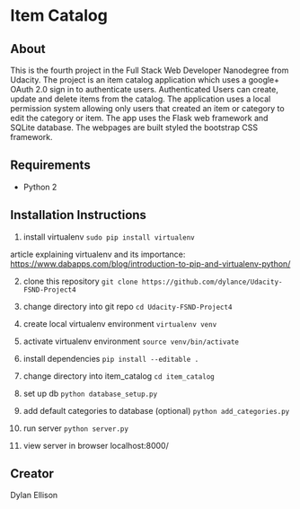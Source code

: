 # Item Catalog

## About

This is the fourth project in the Full Stack Web Developer Nanodegree from Udacity. The project is an item catalog application which uses a google+ OAuth 2.0 sign in to authenticate users. Authenticated Users can create, update and delete items from the catalog. The application uses a local permission system allowing only users that created an item or category to edit the category or item. The app uses the Flask web framework and SQLite database. The webpages are built styled the bootstrap CSS framework.

## Requirements

* Python 2


## Installation Instructions

1. install virtualenv
`sudo pip install virtualenv`

article explaining virtualenv and its importance: https://www.dabapps.com/blog/introduction-to-pip-and-virtualenv-python/


2. clone this repository
`git clone https://github.com/dylance/Udacity-FSND-Project4`

3. change directory into git repo
`cd Udacity-FSND-Project4`

4. create local virtualenv environment
`virtualenv venv`

5. activate virtualenv environment
`source venv/bin/activate`

6. install dependencies
`pip install --editable .`

7. change directory into item_catalog
`cd item_catalog`

8. set up db
`python database_setup.py`

9. add default categories to database (optional)
`python add_categories.py`

10. run server
`python server.py`

11. view server in browser localhost:8000/

## Creator
Dylan Ellison
